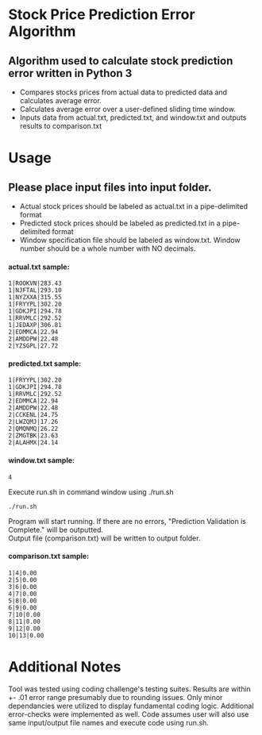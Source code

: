 # Stock Price Prediction Error Algorithm

## Algorithm used to calculate stock prediction error written in Python 3
* Compares stocks prices from actual data to predicted data and calculates average error.
* Calculates average error over a user-defined sliding time window.
* Inputs data from actual.txt, predicted.txt, and window.txt and outputs results to comparison.txt

# Usage

## Please place input files into input folder.
* Actual stock prices should be labeled as actual.txt in a pipe-delimited format
* Predicted stock prices should be labeled as predicted.txt in a pipe-delimited format
* Window specification file should be labeled as window.txt.  Window number should be a whole number with NO decimals.

#### actual.txt sample:

```
1|ROOKVN|283.43
1|NJFTAL|293.10
1|NYZXXA|315.55
1|FRYYPL|302.20
1|GDKJPI|294.78
1|RRVMLC|292.52
1|JEDAXP|306.81
2|EDMMCA|22.94
2|AMDDPW|22.48
2|YZSGPL|27.72
```

#### predicted.txt sample:

```
1|FRYYPL|302.20
1|GDKJPI|294.78
1|RRVMLC|292.52
2|EDMMCA|22.94
2|AMDDPW|22.48
2|CCKENL|24.75
2|LWZQMJ|17.26
2|QMQNMQ|26.22
2|ZMGTBK|23.63
2|ALAHMX|24.14
```

#### window.txt sample:

```
4
```


Execute run.sh in command window using ./run.sh
```
./run.sh

```
Program will start running. If there are no errors, "Prediction Validation is Complete." will be outputted.  
Output file (comparison.txt) will be written to output folder. 

#### comparison.txt sample:

```
1|4|0.00
2|5|0.00
3|6|0.00
4|7|0.00
5|8|0.00
6|9|0.00
7|10|0.00
8|11|0.00
9|12|0.00
10|13|0.00
```

# Additional Notes

Tool was tested using coding challenge's testing suites.  Results are within +- .01 error range presumably due to rounding issues.  Only minor dependancies were utilized to display fundamental coding logic.  Additional error-checks were implemented as well.  Code assumes user will also use same input/output file names and execute code using run.sh. 
